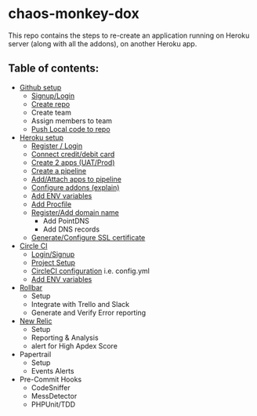 # chaos-monkey-dox
This repo contains the steps to re-create an application running on Heroku server (along with all the addons), on another Heroku app.


## Table of contents:
* [Github setup](https://github.com/suri4ucreate/chaos-monkey-dox/blob/master/github.md)
    * [Signup/Login](https://github.com/suri4ucreate/chaos-monkey-dox/blob/master/github.md#loginsignup-on-github)
    * [Create repo](https://github.com/suri4ucreate/chaos-monkey-dox/blob/master/github.md#create-new-repository)
    * Create team
    * Assign members to team
    * [Push Local code to repo](https://github.com/suri4ucreate/chaos-monkey-dox/blob/master/github.md#push-local-code-to-repo)
* [Heroku setup](https://github.com/suri4ucreate/chaos-monkey-dox/blob/master/heroku.md)
    * [Register / Login](https://github.com/suri4ucreate/chaos-monkey-dox/blob/master/heroku.md#loginsignup-heroku)
    * [Connect credit/debit card](https://github.com/suri4ucreate/chaos-monkey-dox/blob/master/heroku.md#connect-creditdebit-card-optional)
    * [Create 2 apps (UAT/Prod)](https://github.com/suri4ucreate/chaos-monkey-dox/blob/master/heroku.md#create-2-apps-uatprod)
    * [Create a pipeline](https://github.com/suri4ucreate/chaos-monkey-dox/blob/master/heroku.md#addattach-apps-to-pipeline)
    * [Add/Attach apps to pipeline](https://github.com/suri4ucreate/chaos-monkey-dox/blob/master/heroku.md#addattach-apps-to-pipeline)
    * [Configure addons (explain)](https://github.com/suri4ucreate/chaos-monkey-dox/blob/master/heroku.md#configure-addons-explain)
    * [Add ENV variables](https://github.com/suri4ucreate/chaos-monkey-dox/blob/master/heroku.md#add-env-variables)
    * [Add Procfile](https://github.com/suri4ucreate/chaos-monkey-dox/blob/master/heroku.md#add-procfile)
    * [Register/Add domain name](https://github.com/suri4ucreate/chaos-monkey-dox/blob/master/heroku.md#registeradd-domain-name)
        * Add PointDNS
        * Add DNS records
    * [Generate/Configure SSL certificate](https://github.com/suri4ucreate/chaos-monkey-dox/blob/master/heroku.md#generateconfigure-ssl-certificate)
* [Circle CI](https://github.com/suri4ucreate/chaos-monkey-dox/blob/master/circleci.md#circleci-setup)
    * [Login/Signup](https://github.com/suri4ucreate/chaos-monkey-dox/blob/master/circleci.md#loginsignup)
    * [Project Setup](https://github.com/suri4ucreate/chaos-monkey-dox/blob/master/circleci.md#project-setup)
    * [CircleCI configuration](https://github.com/suri4ucreate/chaos-monkey-dox/blob/master/circleci.md#circleci-configuration) i.e. config.yml
    * [Add ENV variables](https://github.com/suri4ucreate/chaos-monkey-dox/blob/master/circleci.md#add-env-variables)
* [Rollbar](https://github.com/suri4ucreate/chaos-monkey-dox/blob/master/rollbar.md)
    * Setup
    * Integrate with Trello and Slack
    * Generate and Verify Error reporting
* [New Relic](https://github.com/shivali-ucreate/chaos-monkey-dox/blob/master/newrelic.md)
    * Setup
    * Reporting & Analysis
    * alert for High Apdex Score
* Papertrail
    * Setup
    * Events Alerts
* Pre-Commit Hooks
    * CodeSniffer
    * MessDetector
    * PHPUnit/TDD